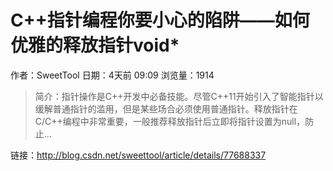 # C++指针编程你要小心的陷阱——如何优雅的释放指针void*
作者：SweetTool
日期：4天前 09:09
浏览量：1914
> 简介：指针操作是C++开发中必备技能。尽管C++11开始引入了智能指针以缓解普通指针的滥用，但是某些场合必须使用普通指针。释放指针在C/C++编程中非常重要，一般推荐释放指针后立即将指针设置为null，防止...

 链接：http://blog.csdn.net/sweettool/article/details/77688337
